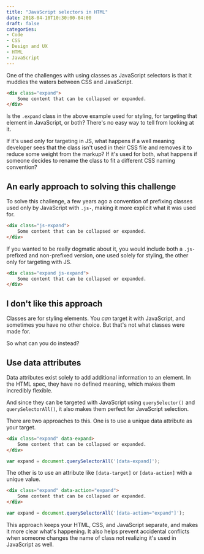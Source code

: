```yaml
---
title: "JavaScript selectors in HTML"
date: 2018-04-10T10:30:00-04:00
draft: false
categories:
- Code
- CSS
- Design and UX
- HTML
- JavaScript
---
```


One of the challenges with using classes as JavaScript selectors is that it muddies the waters between CSS and JavaScript.

```html
<div class="expand">
	Some content that can be collapsed or expanded.
</div>
```

Is the `.expand` class in the above example used for styling, for targeting that element in JavaScript, or both? There's no easy way to tell from looking at it.

If it's used only for targeting in JS, what happens if a well meaning developer sees that the class isn't used in their CSS file and removes it to reduce some weight from the markup? If it's used for both, what happens if someone decides to rename the class to fit a different CSS naming convention?

## An early approach to solving this challenge

To solve this challenge, a few years ago a convention of prefixing classes used only by JavaScript with `.js-`, making it more explicit what it was used for.

```html
<div class="js-expand">
	Some content that can be collapsed or expanded.
</div>
```

If you wanted to be really dogmatic about it, you would include both a `.js-` prefixed and non-prefixed version, one used solely for styling, the other only for targeting with JS.

```html
<div class="expand js-expand">
	Some content that can be collapsed or expanded.
</div>
```

## I don't like this approach

Classes are for styling elements. You *can* target it with JavaScript, and sometimes you have no other choice. But that's not what classes were made for.

So what can you do instead?

## Use data attributes

Data attributes exist solely to add additional information to an element. In the HTML spec, they have no defined meaning, which makes them incredibly flexible.

And since they can be targeted with JavaScript using `querySelector()` and `querySelectorAll()`, it also makes them perfect for JavaScript selection.

There are two approaches to this. One is to use a unique data attribute as your target.

```html
<div class="expand" data-expand>
	Some content that can be collapsed or expanded.
</div>
```

```js
var expand = document.querySelectorAll('[data-expand]');
```

The other is to use an attribute like `[data-target]` or `[data-action]` with a unique value.

```html
<div class="expand" data-action="expand">
	Some content that can be collapsed or expanded.
</div>
```

```js
var expand = document.querySelectorAll('[data-action="expand"]');
```

This approach keeps your HTML, CSS, and JavaScript separate, and makes it more clear what's happening. It also helps prevent accidental conflicts when someone changes the name of class not realizing it's used in JavaScript as well.